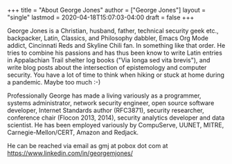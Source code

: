 +++
title = "About George Jones"
author = ["George Jones"]
layout = "single"
lastmod = 2020-04-18T15:07:03-04:00
draft = false
+++

George Jones is a Christian, husband, father, technical security
geek etc., backpacker, Latin, Classics, and Philosophy dabbler,
Emacs Org Mode addict, Cincinnati Reds and Skyline Chili fan.  In
something like that order.  He tries to combine his passions and
has thus been know to write Latin entries in Appalachian Trail
shelter log books ("Via longa sed vita brevis"), and write blog
posts about the intersection of epistemology and computer security.
You have a lot of time to think when hiking or stuck at home during
a pandemic.  Maybe too much :-)

Professionally George has made a living variously as a programmer,
systems administrator, network security engineer, open source
software developer, Internet Standards author (RFC3871), security
researcher, conference chair (Flocon 2013, 2014), security
analytics developer and data scientist.  He has been employed
variously by CompuServe, UUNET, MITRE, Carnegie-Mellon/CERT, Amazon
and Redjack.

He can be reached via email as gmj at pobox dot com at
<https://www.linkedin.com/in/georgemjones/>
